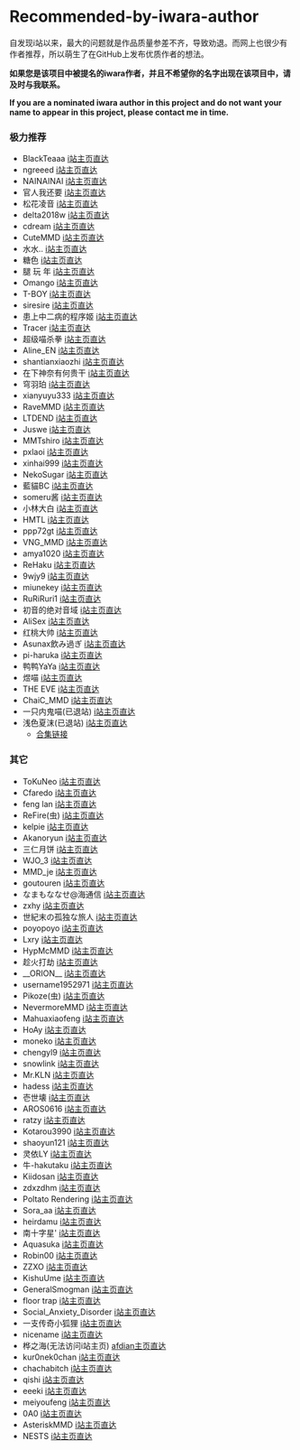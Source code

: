 # Recommended-by-iwara-author

自发现i站以来，最大的问题就是作品质量参差不齐，导致劝退。而网上也很少有作者推荐，所以萌生了在GitHub上发布优质作者的想法。

**如果您是该项目中被提名的iwara作者，并且不希望你的名字出现在该项目中，请及时与我联系。**

**If you are a nominated iwara author in this project and do not want your name to appear in this project, please contact me in time.**

### 极力推荐

- BlackTeaaa [i站主页直达](https://ecchi.iwara.tv/users/blackteaaa)
- ngreeed [i站主页直达](https://ecchi.iwara.tv/users/ngreeed)
- NAINAINAI [i站主页直达](https://ecchi.iwara.tv/users/nainainai)
- 官人我还要 [i站主页直达](https://ecchi.iwara.tv/users/官人我还要)
- 松花凌音 [i站主页直达](https://ecchi.iwara.tv/users/%E6%9D%BE%E8%8A%B1%E5%87%8C%E9%9F%B3)
- delta2018w [i站主页直达](https://ecchi.iwara.tv/users/delta2018w)
- cdream [i站主页直达](https://ecchi.iwara.tv/users/cdream)
- CuteMMD [i站主页直达](https://ecchi.iwara.tv/users/cutemmd)
- 水水.. [i站主页直达](https://ecchi.iwara.tv/users/%E6%B0%B4%E6%B0%B4-0)
- 糖色 [i站主页直达](https://ecchi.iwara.tv/users/%E7%B3%96%E8%89%B2)
- 腿 玩 年 [i站主页直达](https://ecchi.iwara.tv/users/%E8%85%BF-%E7%8E%A9-%E5%B9%B4)
- Omango [i站主页直达](https://ecchi.iwara.tv/users/omango)
- T-BOY [i站主页直达](https://ecchi.iwara.tv/users/t-boy)
- siresire [i站主页直达](https://ecchi.iwara.tv/users/siresire)
- 患上中二病的程序姬 [i站主页直达](https://ecchi.iwara.tv/users/%E6%82%A3%E4%B8%8A%E4%B8%AD%E4%BA%8C%E7%97%85%E7%9A%84%E7%A8%8B%E5%BA%8F%E5%A7%AC)
- Tracer [i站主页直达](https://ecchi.iwara.tv/users/tracer)
- 超级喵杀拳 [i站主页直达](https://ecchi.iwara.tv/users/%E8%B6%85%E7%BA%A7%E5%96%B5%E6%9D%80%E6%8B%B3)
- Aline_EN [i站主页直达](https://ecchi.iwara.tv/users/alineen)
- shantianxiaozhi [i站主页直达](https://ecchi.iwara.tv/users/shantianxiaozhi)
- 在下神奈有何贵干 [i站主页直达](https://ecchi.iwara.tv/users/%E5%9C%A8%E4%B8%8B%E7%A5%9E%E5%A5%88%E6%9C%89%E4%BD%95%E8%B4%B5%E5%B9%B2)
- 穹羽珀 [i站主页直达](https://ecchi.iwara.tv/users/%E7%A9%B9%E7%BE%BD%E7%8F%80)
- xianyuyu333 [i站主页直达](https://ecchi.iwara.tv/users/xianyuyu333)
- RaveMMD [i站主页直达](https://ecchi.iwara.tv/users/ravemmd)
- LTDEND [i站主页直达](https://ecchi.iwara.tv/users/ltdend)
- Juswe [i站主页直达](https://ecchi.iwara.tv/users/juswe)
- MMTshiro [i站主页直达](https://ecchi.iwara.tv/users/mmtshiro)
- pxlaoi [i站主页直达](https://ecchi.iwara.tv/users/pxlaoi)
- xinhai999 [i站主页直达](https://ecchi.iwara.tv/users/xinhai999)
- NekoSugar [i站主页直达](https://ecchi.iwara.tv/users/nekosugar)
- 藍貓BC [i站主页直达](https://ecchi.iwara.tv/users/%E8%97%8D%E8%B2%93bc)
- someru酱 [i站主页直达](https://ecchi.iwara.tv/users/someru%E9%85%B1)
- 小林大白 [i站主页直达](https://ecchi.iwara.tv/users/%E5%B0%8F%E6%9E%97%E5%A4%A7%E7%99%BD)
- HMTL [i站主页直达](https://ecchi.iwara.tv/users/hmtl)
- ppp72gt [i站主页直达](https://ecchi.iwara.tv/users/ppp72gt)
- VNG_MMD [i站主页直达](https://ecchi.iwara.tv/users/vngmmd)
- amya1020 [i站主页直达](https://ecchi.iwara.tv/users/amya1020)
- ReHaku [i站主页直达](https://ecchi.iwara.tv/users/rehaku)
- 9wjy9 [i站主页直达](https://ecchi.iwara.tv/users/9wjy9)
- miunekey [i站主页直达](https://ecchi.iwara.tv/users/miunekey)
- RuRiRuri1 [i站主页直达](https://ecchi.iwara.tv/users/ruriruri1)
- 初音的绝对音域 [i站主页直达](https://ecchi.iwara.tv/users/%E5%88%9D%E9%9F%B3%E7%9A%84%E7%BB%9D%E5%AF%B9%E9%9F%B3%E5%9F%9F)
- AliSex [i站主页直达](https://ecchi.iwara.tv/users/alisex)
- 红桃大帅 [i站主页直达](https://ecchi.iwara.tv/users/%E7%BA%A2%E6%A1%83%E5%A4%A7%E5%B8%85)
- Asunax飲み過ぎ [i站主页直达](https://ecchi.iwara.tv/users/asunax%E9%A3%B2%E3%81%BF%E9%81%8E%E3%81%8E)
- pi-haruka [i站主页直达](https://ecchi.iwara.tv/users/pi-haruka)
- 鸭鸭YaYa [i站主页直达](https://ecchi.iwara.tv/users/%E9%B8%AD%E9%B8%ADyaya)
- 煜喵 [i站主页直达](https://ecchi.iwara.tv/users/%E7%85%9C%E5%96%B5)
- THE EVE [i站主页直达](https://ecchi.iwara.tv/users/eve-0)
- ChaiC_MMD [i站主页直达](https://ecchi.iwara.tv/users/chaicmmd)
- 一只内鬼喵(已退站) [i站主页直达](https://ecchi.iwara.tv/users/%E4%B8%80%E5%8F%AA%E5%86%85%E9%AC%BC%E5%96%B5)
- 浅色夏沫(已退站) [i站主页直达](https://ecchi.iwara.tv/users/%E6%B5%85%E8%89%B2%E5%A4%8F%E6%B2%AB)
    - [合集链接](https://sipesonnie-my.sharepoint.com/:f:/g/personal/yjdyg_uper2_vikacg_com/EliRm5jZHr1CgoohiLI4TbABPE2GeVs-3jXpqju6_rvdgQ?e=IPSCrN)

### 其它
- ToKuNeo [i站主页直达](https://ecchi.iwara.tv/users/tokuneo)
- Cfaredo [i站主页直达](https://ecchi.iwara.tv/users/cfaredo)
- feng lan [i站主页直达](https://ecchi.iwara.tv/users/feng-lan)
- ReFire(虫) [i站主页直达](https://ecchi.iwara.tv/users/refire)
- kelpie [i站主页直达](https://ecchi.iwara.tv/users/kelpie)
- Akanoryun [i站主页直达](https://ecchi.iwara.tv/users/akanoryun)
- 三仁月饼 [i站主页直达](https://ecchi.iwara.tv/users/%E4%B8%89%E4%BB%81%E6%9C%88%E9%A5%BC)
- WJO_3 [i站主页直达](https://ecchi.iwara.tv/users/wjo3)
- MMD_je [i站主页直达](https://ecchi.iwara.tv/users/mmdje)
- goutouren [i站主页直达](https://ecchi.iwara.tv/users/goutouren)
- なまもななせ@海通信 [i站主页直达](https://ecchi.iwara.tv/users/%E3%81%AA%E3%81%BE%E3%82%82%E3%81%AA%E3%81%AA%E3%81%9B%E6%B5%B7%E9%80%9A%E4%BF%A1)
- zxhy [i站主页直达](https://ecchi.iwara.tv/users/zxhy)
- 世紀末の孤独な旅人 [i站主页直达](https://ecchi.iwara.tv/users/%E4%B8%96%E7%B4%80%E6%9C%AB%E3%81%AE%E5%AD%A4%E7%8B%AC%E3%81%AA%E6%97%85%E4%BA%BA)
- poyopoyo [i站主页直达](https://ecchi.iwara.tv/users/poyopoyo)
- Lxry [i站主页直达](https://ecchi.iwara.tv/users/lxry)
- HypMcMMD [i站主页直达](https://ecchi.iwara.tv/users/hypmcmmd)
- 趁火打劫 [i站主页直达](https://ecchi.iwara.tv/users/%E8%B6%81%E7%81%AB%E6%89%93%E5%8A%AB)
- \_\_ORION__ [i站主页直达](https://ecchi.iwara.tv/users/orion-0)
- username1952971 [i站主页直达](https://ecchi.iwara.tv/users/username1952971)
- Pikoze(虫) [i站主页直达](https://ecchi.iwara.tv/users/pikoze)
- NevermoreMMD [i站主页直达](https://ecchi.iwara.tv/users/nevermoremmd)
- Mahuaxiaofeng [i站主页直达](https://ecchi.iwara.tv/users/mahuaxiaofeng)
- HoAy [i站主页直达](https://ecchi.iwara.tv/users/hoay)
- moneko [i站主页直达](https://ecchi.iwara.tv/users/moneko)
- chengyl9 [i站主页直达](https://ecchi.iwara.tv/users/chengyl9)
- snowlink [i站主页直达](https://ecchi.iwara.tv/users/snowlink)
- Mr.KLN [i站主页直达](https://ecchi.iwara.tv/users/mrkln)
- hadess [i站主页直达](https://ecchi.iwara.tv/users/hadess)
- 壱世壊 [i站主页直达](https://ecchi.iwara.tv/users/%E5%A3%B1%E4%B8%96%E5%A3%8A)
- AROS0616 [i站主页直达](https://ecchi.iwara.tv/users/aros0616)
- ratzy [i站主页直达](https://ecchi.iwara.tv/users/ratzy)
- Kotarou3990 [i站主页直达](https://ecchi.iwara.tv/users/kotarou3990)
- shaoyun121 [i站主页直达](https://ecchi.iwara.tv/users/shaoyun121)
- 灵依LY [i站主页直达](https://ecchi.iwara.tv/users/%E7%81%B5%E4%BE%9Dly)
- 牛-hakutaku [i站主页直达](https://ecchi.iwara.tv/users/%E7%89%9B-hakutaku)
- Kiidosan [i站主页直达](https://ecchi.iwara.tv/users/kiidosan)
- zdxzdhm [i站主页直达](https://ecchi.iwara.tv/users/zdxzdhm)
- Poltato Rendering [i站主页直达](https://ecchi.iwara.tv/users/poltato-rendering)
- Sora_aa [i站主页直达](https://ecchi.iwara.tv/users/soraaa-1)
- heirdamu [i站主页直达](https://ecchi.iwara.tv/users/heirdamu)
- 南十字星' [i站主页直达](https://ecchi.iwara.tv/users/%E5%8D%97%E5%8D%81%E5%AD%97%E6%98%9F)
- Aquasuka [i站主页直达](https://ecchi.iwara.tv/users/aquasuka)
- Robin00 [i站主页直达](https://ecchi.iwara.tv/users/robin00)
- ZZXO [i站主页直达](https://ecchi.iwara.tv/users/zzxo)
- KishuUme [i站主页直达](https://ecchi.iwara.tv/users/kishuume)
- GeneralSmogman [i站主页直达](https://ecchi.iwara.tv/users/generalsmogman)
- floor trap [i站主页直达](https://ecchi.iwara.tv/users/floor-trap)
- Social_Anxiety_Disorder [i站主页直达](https://ecchi.iwara.tv/users/socialanxietydisorder)
- 一支传奇小狐狸 [i站主页直达](https://ecchi.iwara.tv/users/%E4%B8%80%E6%94%AF%E4%BC%A0%E5%A5%87%E5%B0%8F%E7%8B%90%E7%8B%B8)
- nicename [i站主页直达](https://ecchi.iwara.tv/users/nicename)
- 桦之海(无法访问i站主页) [afdian主页直达](https://afdian.net/@sankaen-sajiko)
- kur0nek0chan [i站主页直达](https://ecchi.iwara.tv/users/kur0nek0chan)
- chachabitch [i站主页直达](https://ecchi.iwara.tv/users/chachabitch)
- qishi [i站主页直达](https://ecchi.iwara.tv/users/qishi)
- eeeki [i站主页直达](https://ecchi.iwara.tv/users/eeeki)
- meiyoufeng [i站主页直达](https://ecchi.iwara.tv/users/meiyoufeng)
- 0A0 [i站主页直达](https://ecchi.iwara.tv/users/0a0)
- AsteriskMMD [i站主页直达](https://ecchi.iwara.tv/users/asteriskmmd)
- NESTS [i站主页直达](https://ecchi.iwara.tv/users/nests)